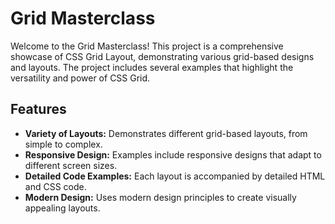 # Grid Masterclass

Welcome to the Grid Masterclass! This project is a comprehensive showcase of CSS Grid Layout, demonstrating various grid-based designs and layouts. The project includes several examples that highlight the versatility and power of CSS Grid.

## Features

- **Variety of Layouts:** Demonstrates different grid-based layouts, from simple to complex.
- **Responsive Design:** Examples include responsive designs that adapt to different screen sizes.
- **Detailed Code Examples:** Each layout is accompanied by detailed HTML and CSS code.
- **Modern Design:** Uses modern design principles to create visually appealing layouts.
